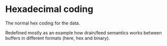 #   Hexadecimal coding

The normal hex coding for the data.

Redefined mostly as an example how drain/feed semantics works
between buffers in different formats (here, hex and binary).
